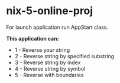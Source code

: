 # nix-5-online-proj
For launch application run AppStart class.

**This application can:**
- 1 - Reverse your string 
- 2 - Reverse string by specified substring
- 3 - Reverse string by index 
- 4 - Reverse string by symbol 
- 5 - Reverse with boundaries
